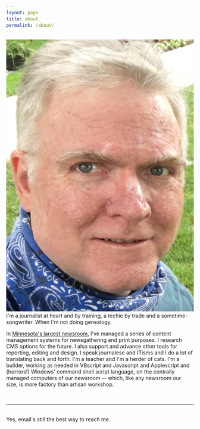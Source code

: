 ```yaml
---
layout: page
title: about
permalink: /about/
---
```


<img class="col one right" src="/img/prof_pic.jpg">

<br/>
I'm a journalist at heart and by training, a techie by trade and a sometime-songwriter. When I'm not doing genealogy.

In <a href="http://startribune.com" target="_blank">Minnesota's largest newsroom</a>, I've managed a series of content management systems for newsgathering and print purposes. I research CMS options for the future. I also support and advance other tools for reporting, editing and design. I speak journalese and ITisms and I do a lot of translating back and forth. I'm a teacher and I'm a herder of cats. I'm a builder, working as needed in VBscript and Javascript and Applescript and (horrors!) Windows' command shell script language, on the centrally managed computers of our newsroom -- which, like any newsroom our size, is more factory than artisan workshop.

<br/>
<hr/>
<br/>
<span class="contacticon center">
	<a href="mailto:barnes@startribune.com"><i class="fa fa-envelope-square"></i></a>
	<a href="https://danbarnes.github.io" target="_blank"><i class="fa fa-github-square"></i></a>
	<a href="https://www.linkedin.com/in/danielmartinbarnes/" target="_blank"><i class="fa fa-linkedin-square"></i></a>
	<a href="https://twitter.com/danbarnes" target="_blank"><i class="fa fa-twitter-square"></i></a>
</span>

<div class="col three caption">
	Yes, email's still the best way to reach me.
</div>
